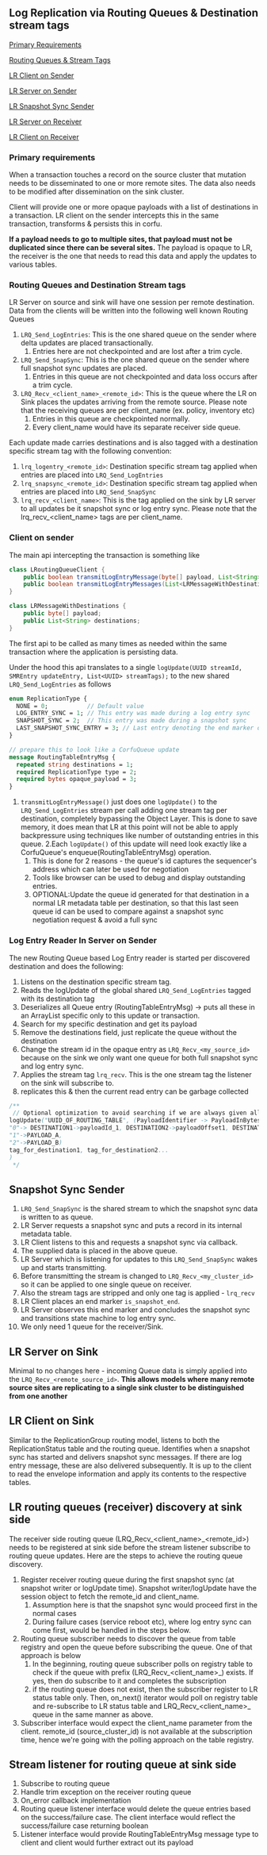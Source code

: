 ## Log Replication via Routing Queues & Destination stream tags

[Primary Requirements](#primary-requirements)

[Routing Queues & Stream Tags](#routing-queues-and-destination-stream-tags)

[LR Client on Sender](#client-on-sender)

[LR Server on Sender](#log-entry-reader-in-server-on-sender)

[LR Snapshot Sync Sender](#snapshot-sync-sender)

[LR Server on Receiver](#lr-server-on-sink)

[LR Client on Receiver](#lr-client-on-sink)

### Primary requirements
When a transaction touches a record on the source cluster that mutation
needs to be disseminated to one or more remote sites.
The data also needs to be modified after dissemination on the sink cluster.

Client will provide one or more opaque payloads with a list of destinations in a transaction.
LR client on the sender intercepts this in the same transaction, transforms & persists this in corfu.

**If a payload needs to go to multiple sites, that payload must not be duplicated since there can be
several sites.**
The payload is opaque to LR, the receiver is the one that needs to read this data and apply the updates to various tables.

### Routing Queues and Destination Stream tags
LR Server on source and sink will have one session per remote destination.
Data from the clients will be written into the following well known Routing Queues
1. `LRQ_Send_LogEntries`: This is the one shared queue on the sender where delta updates are placed transactionally.
   1. Entries here are not checkpointed and are lost after a trim cycle.
2. `LRQ_Send_SnapSync`: This is the one shared queue on the sender where full snapshot sync updates are placed.
   1. Entries in this queue are not checkpointed and data loss occurs after a trim cycle.
3. `LRQ_Recv_<client_name>_<remote_id>`: This is the queue where the LR on Sink places the updates arriving from the remote source. Please note that the receiving queues are per client_name (ex. policy, inventory etc)
   1. Entries in this queue are checkpointed normally.
   2. Every client_name would have its separate receiver side queue.

Each update made carries destinations and is also tagged with a destination specific stream tag with the following convention:
1. `lrq_logentry_<remote_id>`: Destination specific stream tag applied when entries are placed into `LRQ_Send_LogEntries`
2. `lrq_snapsync_<remote_id>`: Destination specific stream tag applied when entries are placed into `LRQ_Send_SnapSync`
3. `lrq_recv_<client_name>`: This is the tag applied on the sink by LR server to all updates be it snapshot sync or log 
   entry sync. Please note that the lrq_recv_<client_name> tags are per client_name.

### Client on sender
The main api intercepting the transaction is something like
```java
class LRoutingQueueClient {
    public boolean transmitLogEntryMessage(byte[] payload, List<String> destinations);
    public boolean transmitLogEntryMessages(List<LRMessageWithDestinations> messages); // optional?
}

class LRMessageWithDestinations {
    public byte[] payload;
    public List<String> destinations;
}
```
The first api to be called as many times as needed within the same transaction
where the application is persisting data.

Under the hood this api translates to a single `logUpdate(UUID streamId, SMREntry updateEntry, List<UUID> streamTags);`
to the new shared `LRQ_Send_LogEntries` as follows

```protobuf
enum ReplicationType {
  NONE = 0;           // Default value
  LOG_ENTRY_SYNC = 1; // This entry was made during a log entry sync
  SNAPSHOT_SYNC = 2;  // This entry was made during a snapshot sync
  LAST_SNAPSHOT_SYNC_ENTRY = 3; // Last entry denoting the end marker of a snapshot sync
}

// prepare this to look like a CorfuQueue update
message RoutingTableEntryMsg {
  repeated string destinations = 1;
  required ReplicationType type = 2;
  required bytes opaque_payload = 3;
}
```

1. `transmitLogEntryMessage()` just does one `logUpdate()` to the `LRQ_Send_LogEntries` stream per call
adding one stream tag per destination, completely bypassing the Object Layer.
This is done to save memory, it does mean that LR at this point will not be able to apply backpressure using techniques like number of outstanding entries in this queue.
2.Each `logUpdate()` of this update will need look exactly like a CorfuQueue's enqueue(RoutingTableEntryMsg) operation.
   1. This is done for 2 reasons - the queue's id captures the sequencer's address which can later be used for negotiation
   2. Tools like browser can be used to debug and display outstanding entries.
   3. OPTIONAL:Update the queue id generated for that destination in a normal LR metadata table per destination, so that this last seen queue id can be used to compare against a snapshot sync negotiation request & avoid a full sync

### Log Entry Reader In Server on Sender
The new Routing Queue based Log Entry reader is started per discovered destination and does the following:
1. Listens on the destination specific stream tag.
2. Reads the logUpdate of the global shared `LRQ_Send_LogEntries` tagged with its destination tag
3. Deserializes all Queue entry (RoutingTableEntryMsg) -> puts all these in an ArrayList specific only to this update or transaction.
4. Search for my specific destination and get its payload
5. Remove the destinations field, just replicate the queue without the destination
6. Change the stream id in the opaque entry as `LRQ_Recv_<my_source_id>` because on the sink we only want one queue for both full snapshot sync and log entry sync.
7. Applies the stream tag `lrq_recv`. This is the one stream tag the listener on the sink will subscribe to.
8. replicates this & then the current read entry can be garbage collected

```java
/**
 // Optional optimization to avoid searching if we are always given all the payloads together
logUpdate("UUID_OF_ROUTING_TABLE", (PayloadIdentifier -> PayloadInBytes
"0"-> DESTINATION1->payloadId_1, DESTINATION2->payloadOffset1, DESTINATION3->payloadOffset2, Destinatio4->payloadOffset2)
"1"->PAYLOAD_A,
"2"->PAYLOAD_B)
tag_for_destination1, tag_for_destination2...
)
 */
```

## Snapshot Sync Sender
1. `LRQ_Send_SnapSync` is the shared stream to which the snapshot sync data is written to as queue.
2. LR Server requests a snapshot sync and puts a record in its internal metadata table.
3. LR Client listens to this and requests a snapshot sync via callback.
4. The supplied data is placed in the above queue.
5. LR Server which is listening for updates to this `LRQ_Send_SnapSync` wakes up and starts transmitting.
6. Before transmitting the stream is changed to `LRQ_Recv_<my_cluster_id>` so it can be applied to one single queue on receiver.
7. Also the stream tags are stripped and only one tag is applied - `lrq_recv`
8. LR Client places an end marker `is_snapshot_end`.
9. LR Server observes this end marker and concludes the snapshot sync and transitions state machine to log entry sync.
10. We only need 1 queue for the receiver/Sink.

## LR Server on Sink
Minimal to no changes here - incoming Queue data is simply applied into the `LRQ_Recv_<remote_source_id>`.
**This allows models where many remote source sites are replicating to a single sink cluster to be distinguished
from one another**

## LR Client on Sink
Similar to the ReplicationGroup routing model, listens to both the ReplicationStatus table and the routing queue.
Identifies when a snapshot sync has started and delivers snapshot sync messages.
If there are log entry message, these are also delivered subsequently.
It is up to the client to read the envelope information and apply its contents to the respective tables.

## LR routing queues (receiver) discovery at sink side
The receiver side routing queue (LRQ_Recv_<client_name>_<remote_id>) needs to be registered at sink side before the stream listener subscribe to routing queue updates. Here are the steps to achieve the routing queue discovery.
1. Register receiver routing queue during the first snapshot sync (at snapshot writer or logUpdate time). Snapshot writer/logUpdate have the session object to fetch the remote_id and client_name.
   1. Assumption here is that the snapshot sync would proceed first in the normal cases
   2. During failure cases (service reboot etc), where log entry sync can come first, would be handled in the steps below.
2. Routing queue subscriber needs to discover the queue from table registry and open the queue before subscribing 
   the queue. One of that approach is below
   1. In the beginning, routing queue subscriber polls on registry table to check if the queue with prefix (LRQ_Recv_<client_name>_) exists. If yes, then do subscribe to it and completes the subscription
   2. if the routing queue does not exist, then the subscriber register to LR status table only. Then, on_next() iterator would poll on registry table and re-subscribe to LR status table and LRQ_Recv_<client_name>_ queue in the same manner as above.
3. Subscriber interface would expect the client_name parameter from the client. remote_id (source_cluster_id) is not available at the subscription time, hence we're going with the polling approach on the table registry.

## Stream listener for routing queue at sink side
1. Subscribe to routing queue
2. Handle trim exception on the receiver routing queue
3. On_error callback implementation
4. Routing queue listener interface would delete the queue entries based on the success/failure case. The client interface would reflect the success/failure case returning boolean
5. Listener interface would provide RoutingTableEntryMsg message type to client and client would further extract out its payload
